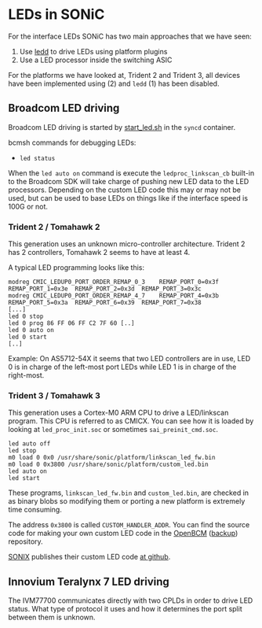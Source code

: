# LEDs in SONiC

For the interface LEDs SONiC has two main approaches that we have seen:

 1) Use [ledd](https://github.com/Azure/sonic-platform-daemons/tree/master/sonic-ledd) to drive LEDs using platform plugins
 2) Use a LED processor inside the switching ASIC

For the platforms we have looked at, Trident 2 and Trident 3, all devices have been implemented using (2) and `ledd` (1) has been disabled.

## Broadcom LED driving

Broadcom LED driving is started by
[start_led.sh](https://github.com/Azure/sonic-buildimage/blob/master/platform/broadcom/docker-syncd-brcm/start_led.sh)
in the `syncd` container.

bcmsh commands for debugging LEDs:

  * `led status`

When the `led auto on` command is execute the `ledproc_linkscan_cb` built-in to the Broadcom SDK will take charge of
pushing new LED data to the LED processors. Depending on the custom LED code this may or may not be used, but can
be used to base LEDs on things like if the interface speed is 100G or not.

### Trident 2 / Tomahawk 2

This generation uses an unknown micro-controller architecture. Trident 2 has 2 controllers, Tomahawk 2 seems to have at least 4.

A typical LED programming looks like this:
```
modreg CMIC_LEDUP0_PORT_ORDER_REMAP_0_3    REMAP_PORT_0=0x3f  REMAP_PORT_1=0x3e  REMAP_PORT_2=0x3d  REMAP_PORT_3=0x3c   
modreg CMIC_LEDUP0_PORT_ORDER_REMAP_4_7    REMAP_PORT_4=0x3b  REMAP_PORT_5=0x3a  REMAP_PORT_6=0x39  REMAP_PORT_7=0x38   
[...]
led 0 stop
led 0 prog 86 FF 06 FF C2 7F 60 [..]
led 0 auto on
led 0 start
[..]
```

Example: On AS5712-54X it seems that two LED controllers are in use, LED 0 is in charge of the left-most port LEDs while LED 1 is in charge of the right-most.

### Trident 3 / Tomahawk 3

This generation uses a Cortex-M0 ARM CPU to drive a LED/linkscan program. This CPU is referred to as CMICX.
You can see how it is loaded by looking at `led_proc_init.soc` or sometimes `sai_preinit_cmd.soc`.

``` 
led auto off
led stop
m0 load 0 0x0 /usr/share/sonic/platform/linkscan_led_fw.bin
m0 load 0 0x3800 /usr/share/sonic/platform/custom_led.bin
led auto on
led start
```

These programs, `linkscan_led_fw.bin` and `custom_led.bin`, are checked in as
binary blobs so modifying them or porting a new platform is extremely time consuming.

The address `0x3800` is called `CUSTOM_HANDLER_ADDR`. You can find the source code for making your own custom LED code in the [OpenBCM](https://github.com/Broadcom-Network-Switching-Software/OpenBCM/tree/master/sdk-6.5.27/tools/led/cmicx) ([backup](https://github.com/bluecmd/OpenBCM/tree/master/sdk-6.5.27/tools/led/cmicx)) repository.

[SONIX](https://sonix.network/) publishes their custom LED code [at github](https://github.com/sonix-network/broadcom-leds).

## Innovium Teralynx 7 LED driving

The IVM77700 communicates directly with two CPLDs in order to drive LED status. What type of protocol it uses and how it determines the port split between them is unknown.
